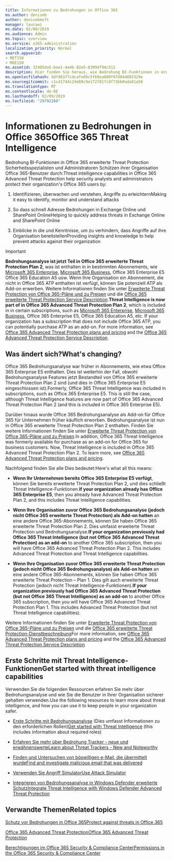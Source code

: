 ```yaml
---
title: Informationen zu Bedrohungen in Office 365
ms.author: deniseb
author: denisebmsft
manager: laurawi
ms.date: 02/08/2019
ms.audience: Admin
ms.topic: overview
ms.service: o365-administration
localization_priority: Normal
search.appverid:
- MET150
- MOE150
ms.assetid: 32405da5-bee1-4a4b-82e5-8399df94c512
description: Hier finden Sie heraus, wie Bedrohung BI-Funktionen in erweiterten Schutz können Sie die Recherchieren Gefahren für Ihre Organisation, reagieren Sie auf Schadsoftware, Phishing und andere Angriffe, die Office 365 in Ihrem Auftrag erkannt hat, und suchen Sie nach Bedrohung Indikatoren.
ms.openlocfilehash: 5dfd0377c4cafe89c5f69ea080f07d04d892329e
ms.sourcegitcommit: c1c41744c2de89c9e172f817c8f73bb0ada81a58
ms.translationtype: MT
ms.contentlocale: de-DE
ms.lasthandoff: 02/09/2019
ms.locfileid: "29792260"
---
```

# <a name="office-365-threat-intelligence"></a><span data-ttu-id="4d953-103">Informationen zu Bedrohungen in Office 365</span><span class="sxs-lookup"><span data-stu-id="4d953-103">Office 365 Threat Intelligence</span></span>

<span data-ttu-id="4d953-104">Bedrohung BI-Funktionen in Office 365 erweiterte Threat Protection Sicherheitsspezialisten und Administratoren Schützen ihrer Organisation Office 365-Benutzer durch:</span><span class="sxs-lookup"><span data-stu-id="4d953-104">Threat intelligence capabilities in Office 365 Advanced Threat Protection help security analysts and administrators protect their organization's Office 365 users by:</span></span>
  
1. <span data-ttu-id="4d953-105">Identifizieren, überwachen und verstehen, Angriffe zu erleichtern</span><span class="sxs-lookup"><span data-stu-id="4d953-105">Making it easy to identify, monitor and understand attacks</span></span>
    
2. <span data-ttu-id="4d953-106">So dass schnell Adresse Bedrohungen in Exchange Online und SharePoint Online</span><span class="sxs-lookup"><span data-stu-id="4d953-106">Helping to quickly address threats in Exchange Online and SharePoint Online</span></span>
    
3. <span data-ttu-id="4d953-107">Einblicke in die und Kenntnisse, um zu verhindern, dass Angriffe auf ihre Organisation bereitstellen</span><span class="sxs-lookup"><span data-stu-id="4d953-107">Providing insights and knowledge to help prevent attacks against their organization</span></span>
    
> [!IMPORTANT]
> <span data-ttu-id="4d953-p101">**Bedrohungsanalyse ist jetzt Teil in Office 365 erweiterte Threat Protection Plan 2**, was ist enthalten in in bestimmten Abonnements, wie [Microsoft 365 Enterprise](https://www.microsoft.com/microsoft-365/enterprise/home), [Microsoft 365 Business](https://www.microsoft.com/microsoft-365/business), Office 365 Enterprise E5 Office 365 Education A5 usw. Wenn Ihre Organisation ein Abonnement, die nicht in Office 365 ATP enthalten ist verfügt, können Sie potenziell ATP als Add-on erwerben. Weitere Informationen finden Sie unter [Erweiterte Threat Protection von Office 365-Pläne und zu Preisen](https://products.office.com/exchange/advance-threat-protection) und die [Office 365 erweiterte Threat Protection Service Description](https://docs.microsoft.com/en-us/office365/servicedescriptions/office-365-advanced-threat-protection-service-description#whats-new-in-office-365-advanced-threat-protection-atp).</span><span class="sxs-lookup"><span data-stu-id="4d953-p101">**Threat Intelligence is now part of in Office 365 Advanced Threat Protection Plan 2**, which is included in in certain subscriptions, such as [Microsoft 365 Enterprise](https://www.microsoft.com/microsoft-365/enterprise/home), [Microsoft 365 Business](https://www.microsoft.com/microsoft-365/business), Office 365 Enterprise E5, Office 365 Education A5, etc. If your organization has a subscription that does not include Office 365 ATP, you can potentially purchase ATP as an add-on. For more information, see [Office 365 Advanced Threat Protection plans and pricing](https://products.office.com/exchange/advance-threat-protection) and the [Office 365 Advanced Threat Protection Service Description](https://docs.microsoft.com/en-us/office365/servicedescriptions/office-365-advanced-threat-protection-service-description#whats-new-in-office-365-advanced-threat-protection-atp).</span></span> 
  
## <a name="whats-changing"></a><span data-ttu-id="4d953-110">Was ändert sich?</span><span class="sxs-lookup"><span data-stu-id="4d953-110">What's changing?</span></span>

<span data-ttu-id="4d953-p102">Office 365 Bedrohungsanalyse war früher in Abonnements, wie etwa Office 365 Enterprise E5 enthalten. Dies ist weiterhin der Fall, obwohl Bedrohungsanalyse Features jetzt Bestandteil von Office 365 erweiterte Threat Protection Plan 2 sind (und dies in Office 365 Enterprise E5 eingeschlossen ist).</span><span class="sxs-lookup"><span data-stu-id="4d953-p102">Formerly, Office 365 Threat Intelligence was included in subscriptions, such as Office 365 Enterprise E5. This is still the case, although Threat Intelligence features are now part of Office 365 Advanced Threat Protection Plan 2 (and this is included in Office 365 Enterprise E5).</span></span> 

<span data-ttu-id="4d953-p103">Darüber hinaus wurde Office 365 Bedrohungsanalyse als Add-on für Office 365 für Unternehmen früher käuflich erworben. Bedrohungsanalyse ist nun in Office 365 erweiterte Threat Protection Plan 2 enthalten. Finden Sie weitere Informationen finden Sie unter [Erweiterte Threat Protection von Office 365-Pläne und zu Preisen](https://products.office.com/exchange/advance-threat-protection).</span><span class="sxs-lookup"><span data-stu-id="4d953-p103">In addition, Office 365 Threat Intelligence was formerly available for purchase as an add-on for Office 365 for business customers. Now, Threat Intelligence is included in Office 365 Advanced Threat Protection Plan 2. To learn more, see [Office 365 Advanced Threat Protection plans and pricing](https://products.office.com/exchange/advance-threat-protection).</span></span>

<span data-ttu-id="4d953-116">Nachfolgend finden Sie alle Dies bedeutet:</span><span class="sxs-lookup"><span data-stu-id="4d953-116">Here's what all this means:</span></span>

- <span data-ttu-id="4d953-117">**Wenn Ihr Unternehmen bereits Office 365 Enterprise E5 verfügt**, können Sie bereits erweiterte Threat Protection Plan 2, und dies schließt Threat Intelligence-Funktionen.</span><span class="sxs-lookup"><span data-stu-id="4d953-117">**If your organization already has Office 365 Enterprise E5**, then you already have Advanced Threat Protection Plan 2, and this includes Threat Intelligence capabilities.</span></span>

- <span data-ttu-id="4d953-p104">**Wenn Ihre Organisation zuvor Office 365 Bedrohungsanalyse (jedoch nicht Office 365 erweiterte Threat Protection) als Add-on hatten** an eine andere Office 365-Abonnements, können Sie haben Office 365 erweiterte Threat Protection Plan 2. Dies umfasst erweiterte Threat Protection und Bedrohungsanalyse.</span><span class="sxs-lookup"><span data-stu-id="4d953-p104">**If your organization previously had Office 365 Threat Intelligence (but not Office 365 Advanced Threat Protection) as an add-on** to another Office 365 subscription, then you will have Office 365 Advanced Threat Protection Plan 2. This includes Advanced Threat Protection and Threat Intelligence capabilities.</span></span> 

- <span data-ttu-id="4d953-p105">**Wenn Ihre Organisation zuvor Office 365 erweiterte Threat Protection (jedoch nicht Office 365 Bedrohungsanalyse) als Add-on hatten** an eine andere Office 365-Abonnements, können Sie haben Office 365 erweiterte Threat Protection – Plan 1. Dies gilt auch erweiterte Threat Protection (jedoch nicht Threat Intelligence-Funktionen).</span><span class="sxs-lookup"><span data-stu-id="4d953-p105">**If your organization previously had Office 365 Advanced Threat Protection (but not Office 365 Threat Intelligence) as an add-on** to another Office 365 subscription, then you will have Office 365 Advanced Threat Protection Plan 1. This includes Advanced Threat Protection (but not Threat Intelligence capabilities).</span></span>

<span data-ttu-id="4d953-122">Weitere Informationen finden Sie unter [Erweiterte Threat Protection von Office 365-Pläne und zu Preisen](https://products.office.com/exchange/advance-threat-protection) und die [Office 365 erweiterte Threat Protection-Dienstbeschreibung](https://docs.microsoft.com/en-us/office365/servicedescriptions/office-365-advanced-threat-protection-service-description#whats-new-in-office-365-advanced-threat-protection-atp)</span><span class="sxs-lookup"><span data-stu-id="4d953-122">For more information, see [Office 365 Advanced Threat Protection plans and pricing](https://products.office.com/exchange/advance-threat-protection) and the [Office 365 Advanced Threat Protection Service Description](https://docs.microsoft.com/en-us/office365/servicedescriptions/office-365-advanced-threat-protection-service-description#whats-new-in-office-365-advanced-threat-protection-atp)</span></span>

## <a name="get-started-with-threat-intelligence-capabilities"></a><span data-ttu-id="4d953-123">Erste Schritte mit Threat Intelligence-Funktionen</span><span class="sxs-lookup"><span data-stu-id="4d953-123">Get started with threat intelligence capabilities</span></span>

<span data-ttu-id="4d953-124">Verwenden Sie die folgenden Ressourcen erfahren Sie mehr über Bedrohungsanalyse und wie Sie die Benutzer in Ihrer Organisation sicherer gehalten verwenden.</span><span class="sxs-lookup"><span data-stu-id="4d953-124">Use the following resources to learn more about threat intelligence, and how you can use it to keep people in your organization safer.</span></span>
  
- <span data-ttu-id="4d953-125">[Erste Schritte mit Bedrohungsanalyse](get-started-with-ti.md) (Dies umfasst Informationen zu den erforderlichen Rollen)</span><span class="sxs-lookup"><span data-stu-id="4d953-125">[Get started with Threat Intelligence](get-started-with-ti.md) (this includes information about required roles)</span></span> 
    
- [<span data-ttu-id="4d953-126">Erfahren Sie mehr über Bedrohung Tracker - neue und erwähnenswerte</span><span class="sxs-lookup"><span data-stu-id="4d953-126">Learn about Threat Trackers - New and Noteworthy</span></span>](threat-trackers.md)
    
- [<span data-ttu-id="4d953-127">Finden und Untersuchen von böswilligen e-Mail, die übermittelt wurde</span><span class="sxs-lookup"><span data-stu-id="4d953-127">Find and investigate malicious email that was delivered</span></span>](investigate-malicious-email-that-was-delivered.md)
    
- [<span data-ttu-id="4d953-128">Verwenden Sie Angriff Simulator</span><span class="sxs-lookup"><span data-stu-id="4d953-128">Use Attack Simulator</span></span>](attack-simulator.md)
    
- [<span data-ttu-id="4d953-129">Integrieren von Bedrohungsanalyse in Windows Defender erweiterte Schutz</span><span class="sxs-lookup"><span data-stu-id="4d953-129">Integrate Threat Intelligence with Windows Defender Advanced Threat Protection</span></span>](integrate-office-365-ti-with-wdatp.md)
    
## <a name="related-topics"></a><span data-ttu-id="4d953-130">Verwandte Themen</span><span class="sxs-lookup"><span data-stu-id="4d953-130">Related topics</span></span>

[<span data-ttu-id="4d953-131">Schutz vor Bedrohungen in Office 365</span><span class="sxs-lookup"><span data-stu-id="4d953-131">Protect against threats in Office 365</span></span>](protect-against-threats.md)
  
[<span data-ttu-id="4d953-132">Office 365 Advanced Threat Protection</span><span class="sxs-lookup"><span data-stu-id="4d953-132">Office 365 Advanced Threat Protection</span></span>](office-365-atp.md)
  
[<span data-ttu-id="4d953-133">Berechtigungen im Office 365 Security &amp; Compliance Center</span><span class="sxs-lookup"><span data-stu-id="4d953-133">Permissions in the Office 365 Security &amp; Compliance Center</span></span>](permissions-in-the-security-and-compliance-center.md)
  

